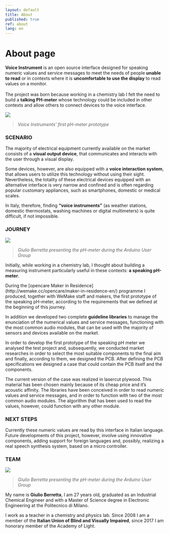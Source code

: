 ```yaml
---
layout: default
title: About
published: true
ref: about
lang: en
---
```


# About page
<b>Voice Instrument</b> is an open source interface designed for speaking numeric values and service messages to meet the needs of people <b>unable to read</b> or  in contexts where it is <b>uncomfortable to use the display</b> to read values on a monitor.
<br><br>
The project was born because working in a chemistry lab I felt the need to build a <b>talking PH-meter</b> whose technology could be included in other contexts and allow others to connect devices to the voice interface.

<img src='{{ site.baseurl }}/assets/VI-home-img.jpg'>
<blockquote><i>Voice Instruments' first pH-meter prototype</i></blockquote>

### SCENARIO
The majority of electrical equipment currently available on the market consists of a <b>visual output device</b>, that communicates and interacts with the user through a visual display.
<p>
Some devices, however, are also equipped with a <b>voice interaction system</b>, that allows users to utilize this technology without using their sight.
Nevertheless, the totality of these electrical devices equipped with an alternative interface is very narrow and confined and is often regarding popular customary appliances, such as smartphones, domestic or medical scales.
</p>
In Italy, therefore, finding <b>“voice instruments”</b> (as weather stations, domestic thermostats, washing machines or digital multimeters) is quite difficult, if not impossible.

### JOURNEY
<img src='{{ site.baseurl }}/assets/VI-post-img-01.jpg'>
<blockquote><i>Giulio Berretta presenting the pH-meter during the Arduino User Group</i></blockquote>
Initially, while working in a chemistry lab, I thought about building a measuring instrument particularly useful in these contexts: <b>a speaking pH-meter</b>.
<p>
During the [opencare Maker in Residence](http://wemake.cc/opencare/maker-in-residence-en/) programme I produced, together with WeMake staff and makers, the first prototype of the speaking pH-meter, according to the requirements that we defined at the beginning of this journey.

In addition we developed two complete <b>guideline libraries</b> to manage the enunciation of the numerical values and service messages, functioning with the most common audio modules, that can be used with the majority of sensors and devices available on the market.
</p>
In order to develop the first prototype of the speaking pH meter we analysed the test project and, subsequently, we conducted market researches in order to select the most suitable components to the final aim and finally, according to them, we designed the PCB.
After defining the PCB specifications we designed a case that could contain the PCB itself and the components.
<p>
The current version of the case was realized in lasercut plywood. This material has been chosen mainly because of its cheap price and it’s acoustic affinity.
The libraries have been conceived in order to read numeric values and service messages, and in order to function with two of the most common audio modules. The algorithm that has been used to read the values, however, could function with any other module.
</p>

### NEXT STEPS
Currently these numeric values are read by this interface in Italian language. Future developments of this project, however, involve using innovative components, adding support for foreign languages and, possibly, realizing a real speech synthesis system, based on a micro controller.

### TEAM
<img src='{{ site.baseurl }}/assets/VI-about-img-01'>
<blockquote><i>Giulio Berretta presenting the pH-meter during the Arduino User Group</i></blockquote>
<p>
My name is <b>Giulio Berretta</b>, I am 27 years old, graduated as an Industrial Chemical Engineer and with a Master of Science degree in Electronic Engineering at the Politecnico di Milano.
</p>
I work as a teacher in a chemistry and physics lab. Since 2008 I am a member of the <b>Italian Union of Blind and Visually Impaired</b>, since 2017 I am honorary member of the Academy of Light.
